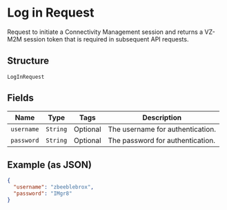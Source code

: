 
# Log in Request

Request to initiate a Connectivity Management session and returns a VZ-M2M session token that is required in subsequent API requests.

## Structure

`LogInRequest`

## Fields

| Name | Type | Tags | Description |
|  --- | --- | --- | --- |
| `username` | `String` | Optional | The username for authentication. |
| `password` | `String` | Optional | The password for authentication. |

## Example (as JSON)

```json
{
  "username": "zbeeblebrox",
  "password": "IMgr8"
}
```

